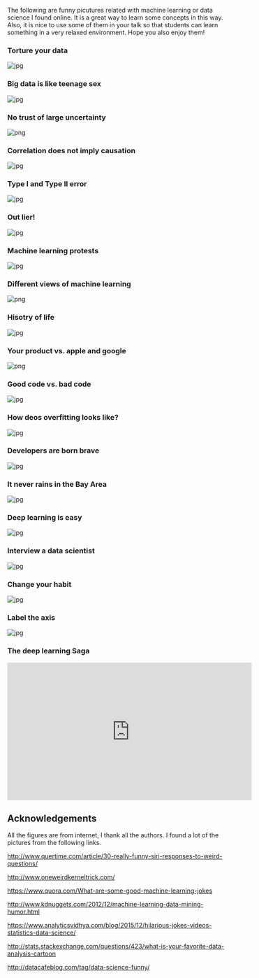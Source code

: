 The following are funny picutures related with machine learning or data science I found online. It is a great way to learn some concepts in this way. Also, it is nice to use some of them in your talk so that students can learn something in a very relaxed environment. Hope you also enjoy them!  

### Torture your data
![jpg](./figures/figure_1.jpg) 

### Big data is like teenage sex
![jpg](./figures/figure_2.jpg) 

### No trust of large uncertainty
![png](./figures/figure_3.png) 

### Correlation does not imply causation 
![jpg](./figures/figure_4.jpg) 

### Type I and Type II error
![jpg](./figures/figure_5.jpg) 

### Out lier!
![jpg](./figures/figure_6.jpg) 

### Machine learning protests
![jpg](./figures/figure_7.jpeg)

### Different views of machine learning
![png](./figures/figure_8.png)

### Hisotry of life
![jpg](./figures/figure_11.jpg)

### Your product vs. apple and google
![png](./figures/figure_12.png)

### Good code vs. bad code
![jpg](./figures/figure_13.jpg)

### How deos overfitting looks like?
![jpg](./figures/figure_14.jpg)

### Developers are born brave
![jpg](./figures/figure_15.jpg)

### It never rains in the Bay Area
![jpg](./figures/figure_16.jpg)

### Deep learning is easy
![jpg](./figures/figure_17.jpg)

### Interview a data scientist
![jpg](./figures/figure_18.png)

### Change your habit
![jpg](./figures/figure_19.jpg)

### Label the axis
![jpg](./figures/figure_20.png)

### The deep learning Saga
<iframe width="560" height="315" src="https://www.youtube.com/embed/mlXzufEk-2E" frameborder="0" allowfullscreen></iframe>


## Acknowledgements
All the figures are from internet, I thank all the authors. I found a lot of the pictures from the following links.   


http://www.quertime.com/article/30-really-funny-siri-responses-to-weird-questions/

http://www.oneweirdkerneltrick.com/

https://www.quora.com/What-are-some-good-machine-learning-jokes

http://www.kdnuggets.com/2012/12/machine-learning-data-mining-humor.html

https://www.analyticsvidhya.com/blog/2015/12/hilarious-jokes-videos-statistics-data-science/

http://stats.stackexchange.com/questions/423/what-is-your-favorite-data-analysis-cartoon

http://datacafeblog.com/tag/data-science-funny/
